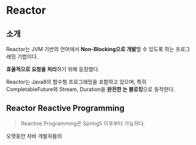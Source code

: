 # Reactor

##  소개

Reactor는 JVM 기반의 언어에서 **Non-Blocking으로 개발**할 수 있도록 하는 프로그래밍 기법이다.

**효율적으로 요청을 처리**하기 위해 등장했다.

Reactor는 Java8의 함수형 프로그래밍을 포함하고 있으며, 특히 CompletableFuture와 Stream, Duration을  **완전한 논 블로킹**으로 동작한다.



## Reactor Reactive Programming

> Reactive Programming은 Spring5 이후부터 가능하다.

오랫동안 자바 개발자들의 

